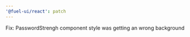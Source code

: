 ```yaml
---
'@fuel-ui/react': patch
---
```


Fix: PasswordStrengh component style was getting an wrong background
